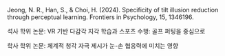 Jeong, N. R., Han, S., & Choi, H. (2024). Specificity of tilt illusion reduction through perceptual learning. Frontiers in Psychology, 15, 1346196.

석사 학위 논문: VR 기반 다감각 지각 학습과 스포츠 수행: 골프 퍼팅을 중심으로

학사 학위 논문: 체계적 청각 자극 제시가 눈-손 협응력에 미치는 영향
